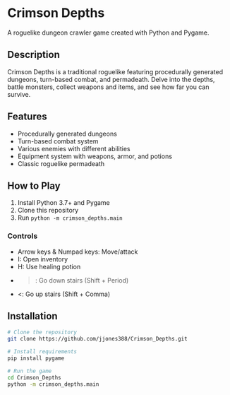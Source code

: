 # Crimson Depths

A roguelike dungeon crawler game created with Python and Pygame.

## Description
Crimson Depths is a traditional roguelike featuring procedurally generated dungeons, turn-based combat, and permadeath. Delve into the depths, battle monsters, collect weapons and items, and see how far you can survive.

## Features
- Procedurally generated dungeons
- Turn-based combat system
- Various enemies with different abilities
- Equipment system with weapons, armor, and potions
- Classic roguelike permadeath

## How to Play
1. Install Python 3.7+ and Pygame
2. Clone this repository
3. Run `python -m crimson_depths.main`

### Controls
- Arrow keys & Numpad keys: Move/attack
- I: Open inventory
- H: Use healing potion
- >: Go down stairs (Shift + Period)
- <: Go up stairs (Shift + Comma)

## Installation
```bash
# Clone the repository
git clone https://github.com/jjones388/Crimson_Depths.git

# Install requirements
pip install pygame

# Run the game
cd Crimson_Depths
python -m crimson_depths.main
